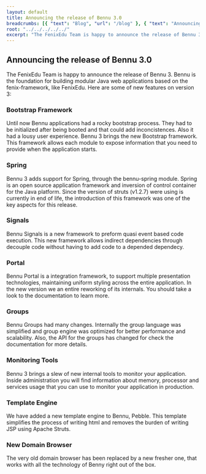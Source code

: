 ```yaml
---
layout: default
title: Announcing the release of Bennu 3.0
breadcrumbs: [{ "text": "Blog", "url": "/blog" }, { "text": "Announcing the release of Bennu 3.0", "url": "/blog/2014/02/27/bennu3"}]
root: "../../../../../"
excerpt: "The FenixEdu Team is happy to announce the release of Bennu 3."
---
```


## Announcing the release of Bennu 3.0

The FenixEdu Team is happy to announce the release of Bennu 3. Bennu is the foundation for building modular Java web applications based on the fenix-framework, like FenixEdu. Here are some of new features on version 3:

### Bootstrap Framework

Until now Bennu applications had a rocky bootstrap process. They had to be initialized after being booted and that could add inconcistences. Also it had a lousy user experience. Bennu 3 brings the new Bootstrap framework. This framework allows each module to expose information that you need to provide when the application starts.

### Spring

Bennu 3 adds support for Spring, through the bennu-spring module. Spring is an open source application framework and inversion of control container for the Java platform. Since the version of struts (v1.2.7) were using is currently in end of life, the introduction of this framework was one of the key aspects for this release.

### Signals

Bennu Signals is a new framework to preform quasi event based code execution. This new framework allows indirect dependencies through decouple code without having to add code to a depended dependecy.

### Portal

Bennu Portal is a integration framework, to support multiple presentation technologies, maintaining uniform styling across the entire application. In the new version we an entire reworking of its internals. You should take a look to the documentation to learn more.

### Groups

Bennu Groups had many changes. Internally the group language was simplified and group engine was optimized for better performance and scalability. Also, the API for the groups has changed for check the documentation for more details.


### Monitoring Tools

Bennu 3 brings a slew of new internal tools to monitor your application. Inside administration you will find information about memory, processor and services usage that you can use to monitor your application in production.

### Template Engine

We have added a new template engine to Bennu, Pebble. This template simplifies the process of writing html and removes the burden of writing JSP using Apache Struts.

### New Domain Browser

The very old domain browser has been replaced by a new fresher one, that works with all the technology of Benny right out of the box.



